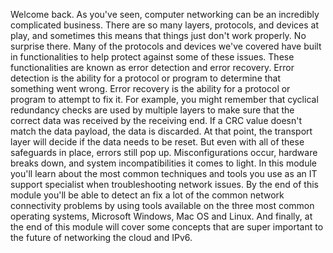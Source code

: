 Welcome back.
As you've seen, computer networking can be
an incredibly complicated business. There are so many layers,
protocols, and devices at play, and sometimes this means that things
just don't work properly. No surprise there. Many of the protocols and devices we've
covered have built in functionalities to help protect against some of these issues. These functionalities are known as
error detection and error recovery. Error detection is the ability for
a protocol or program to determine that
something went wrong. Error recovery is the ability for a
protocol or program to attempt to fix it. For example, you might remember that cyclical
redundancy checks are used by multiple layers to make sure that the correct
data was received by the receiving end. If a CRC value doesn't match the data
payload, the data is discarded. At that point, the transport layer will
decide if the data needs to be reset. But even with all of these safeguards
in place, errors still pop up. Misconfigurations occur,
hardware breaks down, and system incompatibilities
it comes to light. In this module you'll learn about
the most common techniques and tools you use as an IT support specialist
when troubleshooting network issues. By the end of this module you'll be able
to detect an fix a lot of the common network connectivity problems by using
tools available on the three most common operating systems,
Microsoft Windows, Mac OS and Linux. And finally, at the end of this
module will cover some concepts that are super important to the future
of networking the cloud and IPv6.

